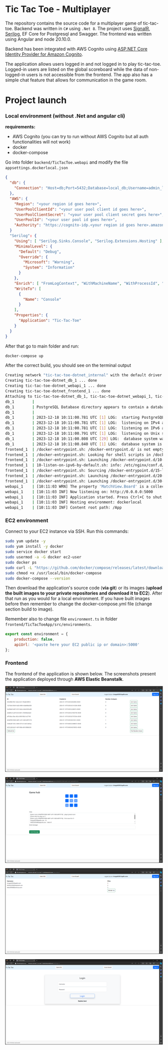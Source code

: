 # Tic Tac Toe - Multiplayer

The repository contains the source code for a multiplayer game of tic-tac-toe. Backend was written in `C#` using `.Net 8`. The project uses [SignalR](https://github.com/SignalR/SignalR), [Serilog](https://github.com/serilog/serilog), EF Core for Postgresql and Swagger. The frontend was written using Angular and node 20.10.0. 

Backend has been integrated with AWS Cognito using [ASP.NET Core Identity Provider for Amazon Cognito](https://github.com/aws/aws-aspnet-cognito-identity-provider).


The application allows users logged in and not logged in to play tic-tac-toe. Logged-in users are listed on the global scoreboard while the data of non-logged-in users is not accessible from the frontend. The app also has a simple chat feature that allows for communication in the game room.


# Project launch

### **Local environment** (without .Net and angular cli)

**requirements:**
- AWS Cognito (you can try to run without AWS Cognito but all auth functionalities will not work)
- docker
- docker-compose

Go into folder `backend/TicTacToe.webapi` and modify the file `appsettings.dockerlocal.json`

```json
{
  "db": {
    "Connection": "Host=db;Port=5432;Database=local_db;Username=admin_local;Password=Admin123!;"
  },
  "AWS": {
    "Region": "<your region id goes here>",
    "UserPoolClientId": "<your user pool client id goes here>",
    "UserPoolClientSecret": "<your user pool client secret goes here>",
    "UserPoolId": "<your user pool id goes here>",
    "Authority": "https://cognito-idp.<your region id goes here>.amazonaws.com/<your user pool id goes here>"
  }
  "Serilog": {
    "Using": [ "Serilog.Sinks.Console", "Serilog.Extensions.Hosting" ],
    "MinimalLevel": {
      "Default": "Debug",
      "Override": {
        "Microsoft": "Warning",
        "System": "Information"
      }
    },
    "Enrich": [ "FromLogContext", "WithMachineName", "WithProcessId", "WithThreadId" ],
    "WriteTo": [
      {
        "Name": "Console"
      }
    ],
    "Properties": {
      "Application": "Tic-Tac-Toe"
    }
  }
}

```

After that go to main folder and run:

```bash
docker-compose up
```

After the correct build, you should see on the terminal output

```bash
Creating network "tic-tac-toe-dotnet_internal" with the default driver
Creating tic-tac-toe-dotnet_db_1 ... done
Creating tic-tac-toe-dotnet_webapi_1 ... done
Creating tic-tac-toe-dotnet_frontend_1 ... done
Attaching to tic-tac-toe-dotnet_db_1, tic-tac-toe-dotnet_webapi_1, tic-tac-toe-dotnet_frontend_1
db_1        |
db_1        | PostgreSQL Database directory appears to contain a database; Skipping initialization
db_1        |
db_1        | 2023-12-18 10:11:00.781 UTC [1] LOG:  starting PostgreSQL 16.1 (Debian 16.1-1.pgdg120+1) on x86_64-pc-linux-gnu, compiled by gcc (Debian 12.2.0-14) 12.2.0, 64-bit
db_1        | 2023-12-18 10:11:00.781 UTC [1] LOG:  listening on IPv4 address "0.0.0.0", port 5432
db_1        | 2023-12-18 10:11:00.781 UTC [1] LOG:  listening on IPv6 address "::", port 5432
db_1        | 2023-12-18 10:11:00.791 UTC [1] LOG:  listening on Unix socket "/var/run/postgresql/.s.PGSQL.5432"
db_1        | 2023-12-18 10:11:00.808 UTC [29] LOG:  database system was shut down at 2023-12-17 16:40:15 UTC
db_1        | 2023-12-18 10:11:00.840 UTC [1] LOG:  database system is ready to accept connections
frontend_1  | /docker-entrypoint.sh: /docker-entrypoint.d/ is not empty, will attempt to perform configuration
frontend_1  | /docker-entrypoint.sh: Looking for shell scripts in /docker-entrypoint.d/
frontend_1  | /docker-entrypoint.sh: Launching /docker-entrypoint.d/10-listen-on-ipv6-by-default.sh
frontend_1  | 10-listen-on-ipv6-by-default.sh: info: /etc/nginx/conf.d/default.conf is not a file or does not exist
frontend_1  | /docker-entrypoint.sh: Sourcing /docker-entrypoint.d/15-local-resolvers.envsh
frontend_1  | /docker-entrypoint.sh: Launching /docker-entrypoint.d/20-envsubst-on-templates.sh
frontend_1  | /docker-entrypoint.sh: Launching /docker-entrypoint.d/30-tune-worker-processes.sh
webapi_1    | [10:11:03 WRN] The property 'MatchView.Board' is a collection or enumeration type with a value converter but with no value comparer. Set a value comparer to ensure the collection/enumeration elements are compared correctly.
webapi_1    | [10:11:03 INF] Now listening on: http://0.0.0.0:5000
webapi_1    | [10:11:03 INF] Application started. Press Ctrl+C to shut down.
webapi_1    | [10:11:03 INF] Hosting environment: dockerlocal
webapi_1    | [10:11:03 INF] Content root path: /App
```

### **EC2 environment**

Connect to your EC2 instance via SSH. Run this commands:

```bash
sudo yum update -y
sudo yum install -y docker
sudo service docker start
sudo usermod -a -G docker ec2-user
sudo docker ps
sudo curl -L "https://github.com/docker/compose/releases/latest/download/docker-compose-$(uname -s)-$(uname -m)" -o /usr/local/bin/docker-compose
sudo chmod +x /usr/local/bin/docker-compose
sudo docker-compose --version
```

Then download the application's source code (**via git**) or its images (**upload the built images to your private repositories and download it to EC2**). After that run as you would for a local environment. If you have built images before then remember to change the docker-compose.yml file (change section build to image).

Remember also to change file `environment.ts` in folder `frontend/TicTacToeApp/src/environments`.

```js
export const environment = {
    production: false,
    apiUrl: '<paste here your EC2 public ip or domain>:5000'
};
```

### Frontend

The frontend of the application is shown below. The screenshots present the application deployed through **AWS Elastic Beanstalk**.

![game-list](./resources/game-list.PNG)

![game-list](./resources/game-hub.PNG)

![game-list](./resources/score-board.PNG)

![game-list](./resources/login-page.PNG)